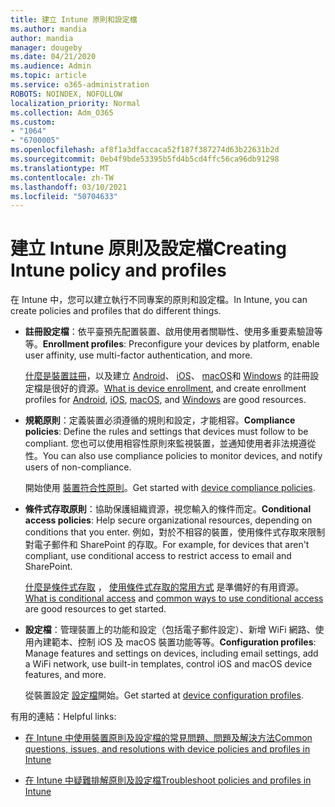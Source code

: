 ```yaml
---
title: 建立 Intune 原則和設定檔
ms.author: mandia
author: mandia
manager: dougeby
ms.date: 04/21/2020
ms.audience: Admin
ms.topic: article
ms.service: o365-administration
ROBOTS: NOINDEX, NOFOLLOW
localization_priority: Normal
ms.collection: Adm_O365
ms.custom:
- "1064"
- "6700005"
ms.openlocfilehash: af8f1a3dfaccaca52f187f387274d63b22631b2d
ms.sourcegitcommit: 0eb4f9bde53395b5fd4b5cd4ffc56ca96db91298
ms.translationtype: MT
ms.contentlocale: zh-TW
ms.lasthandoff: 03/10/2021
ms.locfileid: "50704633"
---
```

# <a name="creating-intune-policy-and-profiles"></a><span data-ttu-id="112b7-102">建立 Intune 原則及設定檔</span><span class="sxs-lookup"><span data-stu-id="112b7-102">Creating Intune policy and profiles</span></span>

<span data-ttu-id="112b7-103">在 Intune 中，您可以建立執行不同專案的原則和設定檔。</span><span class="sxs-lookup"><span data-stu-id="112b7-103">In Intune, you can create policies and profiles that do different things.</span></span>

- <span data-ttu-id="112b7-104">**註冊設定檔**：依平臺預先配置裝置、啟用使用者關聯性、使用多重要素驗證等等。</span><span class="sxs-lookup"><span data-stu-id="112b7-104">**Enrollment profiles**: Preconfigure your devices by platform, enable user affinity, use multi-factor authentication, and more.</span></span>

  <span data-ttu-id="112b7-105">[什麼是裝置註冊](https://docs.microsoft.com/intune/device-enrollment)，以及建立 [Android](https://docs.microsoft.com/intune/android-enroll)、 [iOS](https://docs.microsoft.com/intune/ios-enroll)、 [macOS](https://docs.microsoft.com/intune/macos-enroll)和 [Windows](https://docs.microsoft.com/intune/windows-enrollment-methods) 的註冊設定檔是很好的資源。</span><span class="sxs-lookup"><span data-stu-id="112b7-105">[What is device enrollment](https://docs.microsoft.com/intune/device-enrollment), and create enrollment profiles for [Android](https://docs.microsoft.com/intune/android-enroll), [iOS](https://docs.microsoft.com/intune/ios-enroll), [macOS](https://docs.microsoft.com/intune/macos-enroll), and [Windows](https://docs.microsoft.com/intune/windows-enrollment-methods) are good resources.</span></span>

- <span data-ttu-id="112b7-106">**規範原則**：定義裝置必須遵循的規則和設定，才能相容。</span><span class="sxs-lookup"><span data-stu-id="112b7-106">**Compliance policies**: Define the rules and settings that devices must follow to be compliant.</span></span> <span data-ttu-id="112b7-107">您也可以使用相容性原則來監視裝置，並通知使用者非法規遵從性。</span><span class="sxs-lookup"><span data-stu-id="112b7-107">You can also use compliance policies to monitor devices, and notify users of non-compliance.</span></span>

  <span data-ttu-id="112b7-108">開始使用 [裝置符合性原則](https://docs.microsoft.com/intune/device-compliance-get-started)。</span><span class="sxs-lookup"><span data-stu-id="112b7-108">Get started with [device compliance policies](https://docs.microsoft.com/intune/device-compliance-get-started).</span></span>
- <span data-ttu-id="112b7-109">**條件式存取原則**：協助保護組織資源，視您輸入的條件而定。</span><span class="sxs-lookup"><span data-stu-id="112b7-109">**Conditional access policies**: Help secure organizational resources, depending on conditions that you enter.</span></span> <span data-ttu-id="112b7-110">例如，對於不相容的裝置，使用條件式存取來限制對電子郵件和 SharePoint 的存取。</span><span class="sxs-lookup"><span data-stu-id="112b7-110">For example, for devices that aren't compliant, use conditional access to restrict access to email and SharePoint.</span></span>

  <span data-ttu-id="112b7-111">[什麼是條件式存取](https://docs.microsoft.com/intune/conditional-access) ， [使用條件式存取的常用方式](https://docs.microsoft.com/intune/conditional-access-intune-common-ways-use) 是準備好的有用資源。</span><span class="sxs-lookup"><span data-stu-id="112b7-111">[What is conditional access](https://docs.microsoft.com/intune/conditional-access) and [common ways to use conditional access](https://docs.microsoft.com/intune/conditional-access-intune-common-ways-use) are good resources to get started.</span></span>

- <span data-ttu-id="112b7-112">**設定檔**：管理裝置上的功能和設定（包括電子郵件設定）、新增 WiFi 網路、使用內建範本、控制 iOS 及 macOS 裝置功能等等。</span><span class="sxs-lookup"><span data-stu-id="112b7-112">**Configuration profiles**: Manage features and settings on devices, including email settings, add a WiFi network, use built-in templates, control iOS and macOS device features, and more.</span></span>

  <span data-ttu-id="112b7-113">從裝置設定 [設定檔](https://docs.microsoft.com/intune/device-profiles)開始。</span><span class="sxs-lookup"><span data-stu-id="112b7-113">Get started at [device configuration profiles](https://docs.microsoft.com/intune/device-profiles).</span></span>

<span data-ttu-id="112b7-114">有用的連結：</span><span class="sxs-lookup"><span data-stu-id="112b7-114">Helpful links:</span></span>

- [<span data-ttu-id="112b7-115">在 Intune 中使用裝置原則及設定檔的常見問題、問題及解決方法</span><span class="sxs-lookup"><span data-stu-id="112b7-115">Common questions, issues, and resolutions with device policies and profiles in Intune</span></span>](https://docs.microsoft.com/intune/device-profile-troubleshoot)

- [<span data-ttu-id="112b7-116">在 Intune 中疑難排解原則及設定檔</span><span class="sxs-lookup"><span data-stu-id="112b7-116">Troubleshoot policies and profiles in Intune</span></span>](https://docs.microsoft.com/troubleshoot/mem/intune/troubleshoot-policies-in-microsoft-intune)
